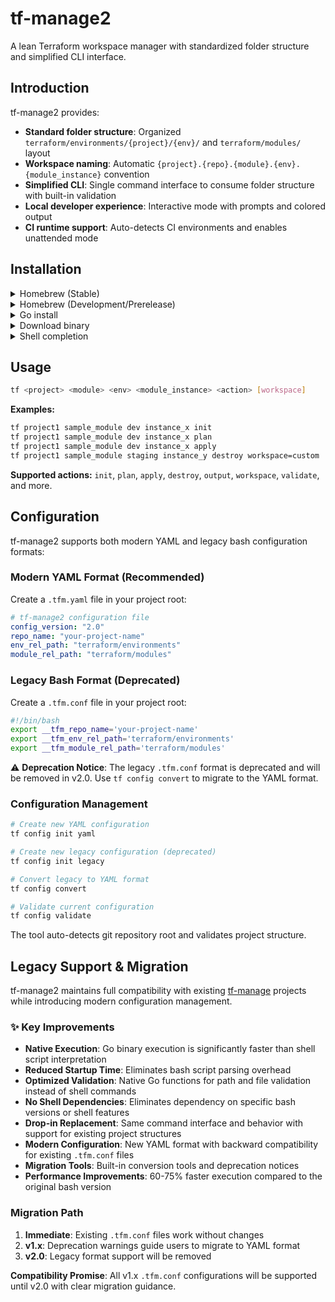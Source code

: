 # tf-manage2

A lean Terraform workspace manager with standardized folder structure and simplified CLI interface.

## Introduction

tf-manage2 provides:
- **Standard folder structure**: Organized `terraform/environments/{project}/{env}/` and `terraform/modules/` layout
- **Workspace naming**: Automatic `{project}.{repo}.{module}.{env}.{module_instance}` convention
- **Simplified CLI**: Single command interface to consume folder structure with built-in validation
- **Local developer experience**: Interactive mode with prompts and colored output
- **CI runtime support**: Auto-detects CI environments and enables unattended mode

## Installation

<details><summary>Homebrew (Stable)</summary>

```bash
brew install sorinlg/tap/tf-manage2
```

</details>

<details><summary>Homebrew (Development/Prerelease)</summary>

For testing prerelease versions with new features:

```bash
brew install sorinlg/dev-tap/tf-manage2-dev
```

This tap contains alpha, beta, and rc versions for early testing.

</details>

<details><summary>Go install</summary>

```bash
go install github.com/sorinlg/tf-manage2@latest
```
</details>
<details><summary>Download binary</summary>

```bash
curl -L https://github.com/sorinlg/tf-manage2/releases/latest/download/tf-manage2-linux-amd64 -o tf-manage2
chmod +x tf-manage2
sudo mv tf-manage2 /usr/local/bin/
```
</details>

<details><summary>Shell completion</summary>

After installing tf-manage2, enable shell completion:

**Bash:**
```bash
# Add to ~/.bashrc
if command -v tf &> /dev/null; then
  . $(brew --prefix)/etc/bash_completion.d/tf
fi
```

**Zsh:**
```bash
# Add to ~/.zshrc
if command -v tf &> /dev/null; then
  fpath=( $(brew --prefix)/share/tf-completion $fpath )
  autoload -U compinit && compinit
fi
```

Then reload your shell:
```bash
source ~/.bashrc  # or ~/.zshrc for zsh users
```

</details>

## Usage

```bash
tf <project> <module> <env> <module_instance> <action> [workspace]
```

**Examples:**
```bash
tf project1 sample_module dev instance_x init
tf project1 sample_module dev instance_x plan
tf project1 sample_module dev instance_x apply
tf project1 sample_module staging instance_y destroy workspace=custom
```

**Supported actions:** `init`, `plan`, `apply`, `destroy`, `output`, `workspace`, `validate`, and more.

## Configuration

tf-manage2 supports both modern YAML and legacy bash configuration formats:

### Modern YAML Format (Recommended)

Create a `.tfm.yaml` file in your project root:

```yaml
# tf-manage2 configuration file
config_version: "2.0"
repo_name: "your-project-name"
env_rel_path: "terraform/environments"
module_rel_path: "terraform/modules"
```

### Legacy Bash Format (Deprecated)

Create a `.tfm.conf` file in your project root:

```bash
#!/bin/bash
export __tfm_repo_name='your-project-name'
export __tfm_env_rel_path='terraform/environments'
export __tfm_module_rel_path='terraform/modules'
```

⚠️ **Deprecation Notice**: The legacy `.tfm.conf` format is deprecated and will be removed in v2.0. Use `tf config convert` to migrate to the YAML format.

### Configuration Management

```bash
# Create new YAML configuration
tf config init yaml

# Create new legacy configuration (deprecated)
tf config init legacy

# Convert legacy to YAML format
tf config convert

# Validate current configuration
tf config validate
```

The tool auto-detects git repository root and validates project structure.

## Legacy Support & Migration
tf-manage2 maintains full compatibility with existing [tf-manage](https://github.com/sorinlg/tf-manage) projects while introducing modern configuration management.

### ✨ Key Improvements
- **Native Execution**: Go binary execution is significantly faster than shell script interpretation
- **Reduced Startup Time**: Eliminates bash script parsing overhead
- **Optimized Validation**: Native Go functions for path and file validation instead of shell commands
- **No Shell Dependencies**: Eliminates dependency on specific bash versions or shell features
- **Drop-in Replacement**: Same command interface and behavior with support for existing project structures
- **Modern Configuration**: New YAML format with backward compatibility for existing `.tfm.conf` files
- **Migration Tools**: Built-in conversion tools and deprecation notices
- **Performance Improvements**: 60-75% faster execution compared to the original bash version

### Migration Path

1. **Immediate**: Existing `.tfm.conf` files work without changes
2. **v1.x**: Deprecation warnings guide users to migrate to YAML format
3. **v2.0**: Legacy format support will be removed

**Compatibility Promise**: All v1.x `.tfm.conf` configurations will be supported until v2.0 with clear migration guidance.
